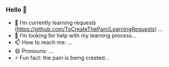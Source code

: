 ### Hello 👋

<!--
**ToCreateThePain/ToCreateThePain** is a ✨ _special_ ✨ repository because its `README.md` (this file) appears on your GitHub profile.

Here are some ideas to get you started:
-->

- 🌱 I’m currently learning requests (https://github.com/ToCreateThePain/LearningRequests) ...
- 🤔 I’m looking for help with my learning process...
- 📫 How to reach me: ...
- 😄 Pronouns: ...
- ⚡ Fun fact: the pain is being created...



